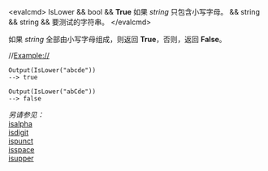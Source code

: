 \<evalcmd\> IsLower && bool && **True** 如果 *string* 只包含小写字母。 && string && string && 要测试的字符串。 \</evalcmd\>

如果 *string* 全部由小写字母组成，则返回 **True**，否则，返回 **False**。

//<Example://>

    Output(IsLower("abcde"))
    --> true

    Output(IsLower("abCde"))
    --> false

*另请参见：*  
[isalpha](isalpha.zh.md)  
[isdigit](isdigit.zh.md)  
[ispunct](ispunct.zh.md)  
[isspace](isspace.zh.md)  
[isupper](isupper.zh.md)
